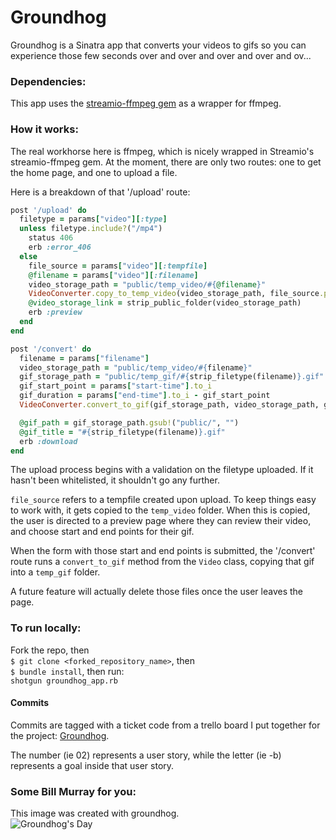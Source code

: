 # Groundhog

Groundhog is a Sinatra app that converts your videos to gifs so you can experience those few seconds over and over and over and over and ov...

### Dependencies:
This app uses the
[streamio-ffmpeg gem](https://github.com/streamio/streamio-ffmpeg )
as a wrapper for ffmpeg.

### How it works:
The real workhorse here is ffmpeg, which is nicely wrapped in Streamio's streamio-ffmpeg gem. At the moment, there are only two routes: one to get the home page, and one to upload a file.

Here is a breakdown of that '/upload' route:

```Ruby
post '/upload' do
  filetype = params["video"][:type]
  unless filetype.include?("/mp4")
    status 406
    erb :error_406
  else
    file_source = params["video"][:tempfile]
    @filename = params["video"][:filename]
    video_storage_path = "public/temp_video/#{@filename}"
    VideoConverter.copy_to_temp_video(video_storage_path, file_source.path)
    @video_storage_link = strip_public_folder(video_storage_path)
    erb :preview
  end
end

post '/convert' do
  filename = params["filename"]
  video_storage_path = "public/temp_video/#{filename}"
  gif_storage_path = "public/temp_gif/#{strip_filetype(filename)}.gif"
  gif_start_point = params["start-time"].to_i
  gif_duration = params["end-time"].to_i - gif_start_point
  VideoConverter.convert_to_gif(gif_storage_path, video_storage_path, gif_start_point, gif_duration)

  @gif_path = gif_storage_path.gsub!("public/", "")
  @gif_title = "#{strip_filetype(filename)}.gif"
  erb :download
end
```

The upload process begins with a validation on the filetype uploaded. If it hasn't been whitelisted, it shouldn't go any further.

`file_source` refers to a tempfile created upon upload. To keep things easy to work with, it gets copied to the `temp_video` folder. When this is copied, the user is directed to a preview page where they can review their video, and choose start and end points for their gif.

When the form with those start and end points is submitted, the '/convert' route runs a `convert_to_gif` method from the `Video` class, copying that gif into a `temp_gif` folder.

A future feature will actually delete those files once the user leaves the page.


### To run locally:
Fork the repo, then<br/>
`$ git clone <forked_repository_name>`, then<br/>
`$ bundle install`, then run:<br/>
`shotgun groundhog_app.rb`

#### Commits

Commits are tagged with a ticket code from a trello board I put together for the project: [Groundhog](https://trello.com/b/adBaKvdJ/wistia-gif-converter).

The number (ie 02) represents a user story, while the letter (ie -b) represents a goal inside that user story.

### Some Bill Murray for you:
This image was created with groundhog.
<br/>
![Groundhog's Day](http://i.minus.com/ibrcrAqRoxhfAV.gif)
